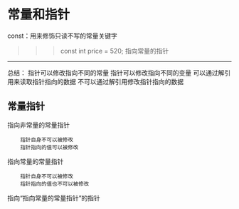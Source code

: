 常量和指针
=========
const：用来修饰只读不写的常量关键字
>>>const int price = 520;
指向常量的指针
--------------
总结：
    指针可以修改指向不同的常量
    指针可以修改指向不同的变量
    可以通过解引用来读取指针指向的数据
    不可以通过解引用修改指针指向的数据

常量指针
-------
指向非常量的常量指针
```
    指针自身不可以被修改
    指针指向的值可以被修改
```
指向常量的常量指针
```
    指针自身不可以被修改
    指针指向的值也不可以被修改
```

指向“指向常量的常量指针”的指针